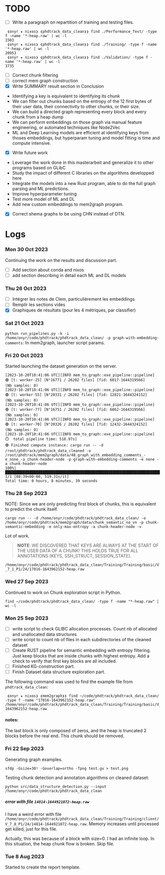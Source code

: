# TODO

* [ ] Write a paragraph on repartition of training and testing files.

```
 ❮onyr ★ nixos❯ ❮phdtrack_data_clean❯❯ find ./Performance_Test/ -type f -name '*-heap.raw' | wc -l
1503
 ❮onyr ★ nixos❯ ❮phdtrack_data_clean❯❯ find ./Training/ -type f -name '*-heap.raw' | wc -l
20953
 ❮onyr ★ nixos❯ ❮phdtrack_data_clean❯❯ find ./Validation/ -type f -name '*-heap.raw' | wc -l
3735
```

* [ ] Correct chunk filtering
* [ ] correct mem graph construction
* [X] Write SUMMARY result section in Conclusion

* Identifying a key is equivalent to identifying its chunk
* We can filter out chunks based on the entropy of the 12 first bytes of their user data, their connectivity to other chunks, or their size.
* We can build a directed graph representing every block and every chunk from a heap dump
* We can perform embeddings on those graph via manual feature engineering, or automated techniques like Node2Vec
* ML and Deep Learning models are efficient at identifying keys from thoses embeddings, but hyperparam tuning and model fitting is time and compute intensive.

* [X] Write future work

* Leverage the work done in this masterarbeit and generalize it to other programs based on GLibC
* Study the impact of different C libraries on the algorithms developped here
* Integrate the models into a new Rust program, able to do the full graph parsing and ML predictions.
* Improve hyperparameter tuning
* Test more model of ML and DL
* Add new custom embeddings to mem2graph program.

* [X] Correct shema graphs to be using CHN instead of DTN.

# Logs

### Mon 30 Oct 2023

Continuing the work on the results and discussion part.

* [ ] Add section about conda and nixos
* [ ] add section describing in detail each ML and DL models

### Thu 26 Oct 2023

* [ ] Intégrer les notes de Clem, particulièrement les embeddings
* [ ] Remplir les sections vides
* [X] Graphiques de résultats (pour les 4 métriques, par classifier)

### Sat 21 Oct 2023

`python run_pipelines.py -k -i /home/onyr/code/phdtrack/phdtrack_data_clean/ -p graph-with-embedding-comments`: In mem2graph, launcher script params.

### Fri 20 Oct 2023

Started launching the dataset generation on the server.

```shell
[2023-10-20T10:41:06 UTC][INFO mem_to_graph::exe_pipeline::pipeline]  🟢 [t: worker-25] [N°16771 / 26202 files] [fid: 6017-1644319566]    (Nb samples: 0)
[2023-10-20T10:41:06 UTC][INFO mem_to_graph::exe_pipeline::pipeline]  🟢 [t: worker-55] [N°20331 / 26202 files] [fid: 12821-1644324152]    (Nb samples: 0)
[2023-10-20T10:41:06 UTC][INFO mem_to_graph::exe_pipeline::pipeline]  🟢 [t: worker-77] [N°16751 / 26202 files] [fid: 6862-1644319566]    (Nb samples: 0)
[2023-10-20T10:41:06 UTC][INFO mem_to_graph::exe_pipeline::pipeline]  🟢 [t: worker-70] [N°20326 / 26202 files] [fid: 12432-1644324152]    (Nb samples: 0)
[2023-10-20T10:41:06 UTC][INFO mem_to_graph::exe_pipeline::pipeline]  ⏱️  total pipeline time: 518.97s]
🟢 Finished compute instance: cargo run -- -d /root/phdtrack/phdtrack_data_cleaned -o /root/phdtrack/mem2graph/data/48_graph_with_embedding_comments_-e_none_-a_chunk-header-node -p graph-with-embedding-comments -e none -a chunk-header-node
100%|█████████████████████████████████████████████████████████████████████████████████████████████████████████████████████████████████████████████████| 1/1 [08:39<00:00, 519.31s/it]
Total time: 0 hours, 8 minutes, 39 seconds
```

### Thu 28 Sep 2023

NOTE: Since we are only predicting first block of chunks, this is equivalent to predict the chunk itself.

`cargo run -- -d /home/onyr/code/phdtrack/phdtrack_data_clean/ -o /home/onyr/code/phdtrack/mem2graph/data/chunk_semantic_no_vn -p chunk-semantic-embedding -e only-max-entropy -a chunk-header-node -v`

Lot of work.

> **NOTE**: WE DISCOVERED THAT KEYS ARE ALWAYS AT THE START OF THE USER DATA OF A CHUNK! THIS HOLDS TRUE FOR ALL ANNOTATIONS (KEYS, SSH_STRUCT, SESSION_STATE).

`/home/onyr/code/phdtrack/phdtrack_data_clean/Training/Training/basic/V_7_1_P1/24/17016-1643962152-heap.raw`

### Wed 27 Sep 2023

Continued to work on Chunk exploration script in Python.

```shell
find ~/code/phdtrack/phdtrack_data_clean/ -type f -name "*-heap.raw" | wc -l
```

### Mon 25 Sep 2023

* [ ] write script to check GLIBC allocation processes. Count nb of allocated and unallocated data structures
* [ ] write script to count nb of files in each subdirectories of the cleaned dataset
* [ ] Create RUST pipeline for semantic embedding with entropy filtering. Just keep blocks that are inside chunks with highest entropy. Add a check to verify that first key blocks are all included.
* [ ] Finished KG-construction part.
* [ ] Finish Dataset data structure exploration part.

The following command was used to find the example file from `phdtrack_data_clean`:

```shell
 ❮onyr ★ nixos❯ ❮mem2graph❯❯ find ~/code/phdtrack/phdtrack_data_clean/ -type f -name "17016-1643962152-heap.raw"
/home/onyr/code/phdtrack/phdtrack_data_clean/Training/Training/basic/V_7_1_P1/24/17016-1643962152-heap.raw
```

#### notes:

The last block is only composed of zeros, and the heap is truncated 2 blocks before the real end. This chunk should be removed.

### Fri 22 Sep 2023

Generating graph examples.

`sfdp -Gsize=30! -Goverlap=ortho -Tpng test.gv > test.png`

Testing chunk detection and annotation algorithms on cleaned dataset:

`python src/data_structure_detection.py --input /home/onyr/code/phdtrack/phdtrack_data_clean`

##### error with file `14814-1644921072-heap.raw`

I have a weird error with file `/home/onyr/code/phdtrack/phdtrack_data_clean/Training/Training/client/V_7_8_P1/24/14814-1644921072-heap.raw`. Memory increases until processed get killed, just for this file.

Actually, this was because of a block with size=0. I had an infinite loop. In this situation, the heap chunk flow is broken. Skip file.

### Tue 8 Aug 2023

Started to create the report template.
